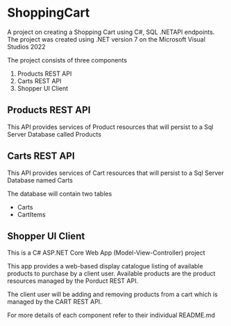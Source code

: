 # ShoppingCart
A project on creating a Shopping Cart using C#, SQL .NETAPI endpoints.
The project was created using .NET version 7 on the Microsoft Visual Studios 2022

The project consists of three components
1. Products REST API
2. Carts REST API
3. Shopper UI Client

## Products REST API
This API provides services of Product resources that will persist to a Sql Server Database called Products

## Carts REST API
This API provides services of Cart resources that will persist to a Sql Server Database named Carts

The database will contain two tables
- Carts
- CartItems

## Shopper UI Client
This is a C# ASP.NET Core Web App (Model-View-Controller) project

This app provides a web-based display catalogue listing of available products to purchase by a client user.
Available products are the product resources managed by the Porduct REST API.

The client user will be adding and removing products from a cart which is managed by the CART REST API.


For more details of each component refer to their individual README.md 
